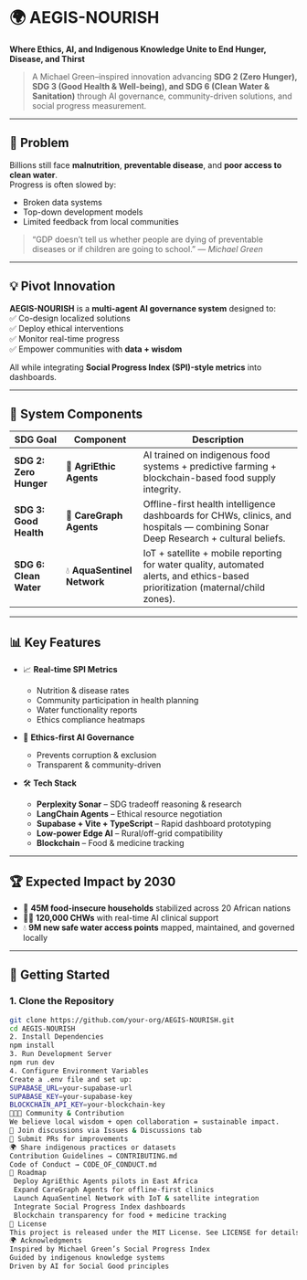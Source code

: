 # 🌍 AEGIS-NOURISH  
**Where Ethics, AI, and Indigenous Knowledge Unite to End Hunger, Disease, and Thirst**  

> A Michael Green–inspired innovation advancing **SDG 2 (Zero Hunger), SDG 3 (Good Health & Well-being), and SDG 6 (Clean Water & Sanitation)** through AI governance, community-driven solutions, and social progress measurement.

---

## 🔎 Problem
Billions still face **malnutrition**, **preventable disease**, and **poor access to clean water**.  
Progress is often slowed by:
- Broken data systems  
- Top-down development models  
- Limited feedback from local communities  

> “GDP doesn’t tell us whether people are dying of preventable diseases or if children are going to school.” — *Michael Green*  

---

## 💡 Pivot Innovation
**AEGIS-NOURISH** is a **multi-agent AI governance system** designed to:  
✅ Co-design localized solutions  
✅ Deploy ethical interventions  
✅ Monitor real-time progress  
✅ Empower communities with **data + wisdom**  

All while integrating **Social Progress Index (SPI)-style metrics** into dashboards.

---

## 🧬 System Components  

| SDG Goal | Component | Description |
|----------|-----------|-------------|
| **SDG 2: Zero Hunger** | 🌾 **AgriEthic Agents** | AI trained on indigenous food systems + predictive farming + blockchain-based food supply integrity. |
| **SDG 3: Good Health** | 🏥 **CareGraph Agents** | Offline-first health intelligence dashboards for CHWs, clinics, and hospitals — combining Sonar Deep Research + cultural beliefs. |
| **SDG 6: Clean Water** | 💧 **AquaSentinel Network** | IoT + satellite + mobile reporting for water quality, automated alerts, and ethics-based prioritization (maternal/child zones). |

---

## 📊 Key Features  

- 📈 **Real-time SPI Metrics**  
  - Nutrition & disease rates  
  - Community participation in health planning  
  - Water functionality reports  
  - Ethics compliance heatmaps  

- 🌱 **Ethics-first AI Governance**  
  - Prevents corruption & exclusion  
  - Transparent & community-driven  

- 🛠 **Tech Stack**  
  - **Perplexity Sonar** – SDG tradeoff reasoning & research  
  - **LangChain Agents** – Ethical resource negotiation  
  - **Supabase + Vite + TypeScript** – Rapid dashboard prototyping  
  - **Low-power Edge AI** – Rural/off-grid compatibility  
  - **Blockchain** – Food & medicine tracking  

---

## 🏆 Expected Impact by 2030  

- 🌾 **45M food-insecure households** stabilized across 20 African nations  
- 🧑‍⚕️ **120,000 CHWs** with real-time AI clinical support  
- 💧 **9M new safe water access points** mapped, maintained, and governed locally  

---

## 🚀 Getting Started  

### 1. Clone the Repository
```bash
git clone https://github.com/your-org/AEGIS-NOURISH.git
cd AEGIS-NOURISH
2. Install Dependencies
npm install
3. Run Development Server
npm run dev
4. Configure Environment Variables
Create a .env file and set up:
SUPABASE_URL=your-supabase-url
SUPABASE_KEY=your-supabase-key
BLOCKCHAIN_API_KEY=your-blockchain-key
🧑‍🤝‍🧑 Community & Contribution
We believe local wisdom + open collaboration = sustainable impact.
💬 Join discussions via Issues & Discussions tab
🔨 Submit PRs for improvements
🌍 Share indigenous practices or datasets
Contribution Guidelines → CONTRIBUTING.md
Code of Conduct → CODE_OF_CONDUCT.md
📌 Roadmap
 Deploy AgriEthic Agents pilots in East Africa
 Expand CareGraph Agents for offline-first clinics
 Launch AquaSentinel Network with IoT & satellite integration
 Integrate Social Progress Index dashboards
 Blockchain transparency for food + medicine tracking
📜 License
This project is released under the MIT License. See LICENSE for details.
🌍 Acknowledgments
Inspired by Michael Green’s Social Progress Index
Guided by indigenous knowledge systems
Driven by AI for Social Good principles
